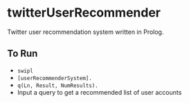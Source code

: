 # twitterUserRecommender
Twitter user recommendation system written in Prolog. 

## To Run
- `swipl`
- `[userRecommenderSystem].`
- `q(Ln, Result, NumResults).`
- Input a query to get a recommended list of user accounts
